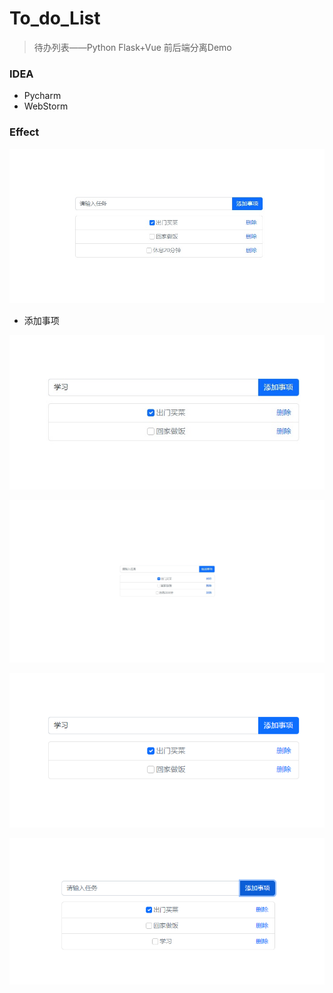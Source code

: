 # To_do_List
> 待办列表——Python Flask+Vue 前后端分离Demo

### IDEA

- Pycharm
- WebStorm

### Effect

![image-20220905105229799](https://github.com/free-tiu/To_do_List/blob/main/README/image-20220905105229799.jpg)

- 添加事项

<img src="https://github.com/free-tiu/To_do_List/blob/main/README/image-20220905105446111.jpg" alt="image-20220905105446111" style="zoom:80%;" />

![image-20220905105500879](https://github.com/free-tiu/To_do_List/blob/main/README/image-20220905105216077.jpg)



<img src="README/image-20220905105446111.png" alt="image-20220905105446111" style="zoom:80%;" />

![image-20220905105500879](https://github.com/free-tiu/To_do_List/blob/main/README/image-20220905105500879.png)







